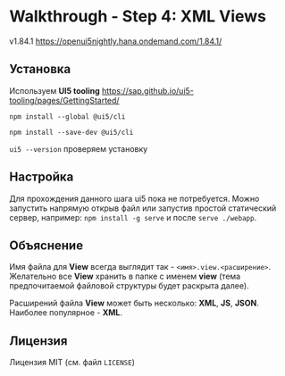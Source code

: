 # Walkthrough - Step 4: XML Views

v1.84.1 https://openui5nightly.hana.ondemand.com/1.84.1/

## Установка

Используем **UI5 tooling** https://sap.github.io/ui5-tooling/pages/GettingStarted/

`npm install --global @ui5/cli`

`npm install --save-dev @ui5/cli`

`ui5 --version` проверяем установку

## Настройка

Для прохождения данного шага ui5 пока не потребуется. Можно запустить напрямую открыв файл или запустив простой статический сервер, например: `npm install -g serve` и после `serve ./webapp`.

## Объяснение

Имя файла для **View** всегда выглядит так - `<имя>.view.<расширение>`. Желательно все **View** хранить в папке с именем **view** (тема предпочитаемой файловой структуры будет раскрыта далее).

Расширений файла **View** может быть несколько: **XML**, **JS**, **JSON**. Наиболее популярное - **XML**.

## Лицензия

Лицензия MIT (см. файл `LICENSE`)
